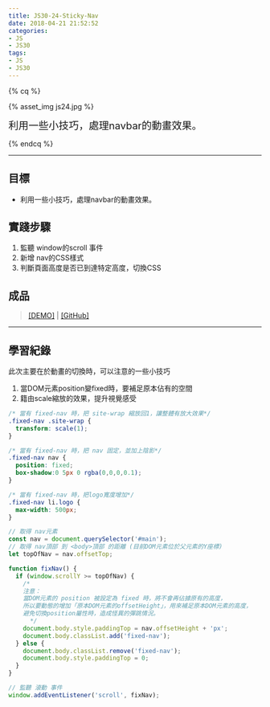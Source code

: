 ```yaml
---
title: JS30-24-Sticky-Nav
date: 2018-04-21 21:52:52
categories:
- JS
- JS30
tags:
- JS
- JS30
---
```


{% cq %}

{% asset_img js24.jpg %}

<font style="font-size:20px;">利用一些小技巧，處理navbar的動畫效果。</font>

{% endcq %}

<!-- more -->
***

## 目標

- 利用一些小技巧，處理navbar的動畫效果。


## 實踐步驟

1. 監聽 window的scroll 事件
2. 新增 nav的CSS樣式
3. 判斷頁面高度是否已到達特定高度，切換CSS

## 成品

>[[DEMO]](https://kanboo.github.io/JavaScript30/24%20-%20Sticky%20Nav/) | [[GitHub]](https://github.com/kanboo/JavaScript30/blob/master/24%20-%20Sticky%20Nav/index.html)

***
## 學習紀錄

此次主要在於動畫的切換時，可以注意的一些小技巧

1. 當DOM元素position變fixed時，要補足原本佔有的空間
2. 籍由scale縮放的效果，提升視覺感受


``` css 針對fixed，新增的CSS
/* 當有 fixed-nav 時，把 site-wrap 縮放回1，讓整體有放大效果*/
.fixed-nav .site-wrap {
  transform: scale(1);
}

/* 當有 fixed-nav 時，把 nav 固定，並加上陰影*/
.fixed-nav nav {
  position: fixed;
  box-shadow:0 5px 0 rgba(0,0,0,0.1);
}

/* 當有 fixed-nav 時，把logo寬度增加*/
.fixed-nav li.logo {
  max-width: 500px;
}
```


``` js JS部份
// 取得 nav元素
const nav = document.querySelector('#main');
// 取得 nav頂部 到 <body>頂部 的距離 (目前DOM元素位於父元素的Y座標)
let topOfNav = nav.offsetTop;

function fixNav() {
  if (window.scrollY >= topOfNav) {
    /*
    注意：
    當DOM元素的 position 被設定為 fixed 時，將不會再佔據原有的高度，
    所以要動態的增加「原本DOM元素的offsetHeight」，用來補足原本DOM元素的高度，
    避免切換position屬性時，造成怪異的彈跳情況。
      */
    document.body.style.paddingTop = nav.offsetHeight + 'px';
    document.body.classList.add('fixed-nav');
  } else {
    document.body.classList.remove('fixed-nav');
    document.body.style.paddingTop = 0;
  }
}

// 監聽 滾動 事件
window.addEventListener('scroll', fixNav);
```